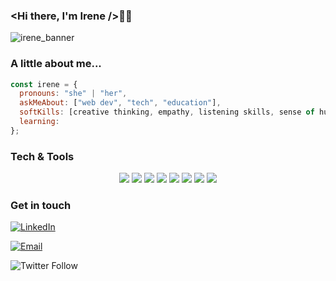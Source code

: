 ### <Hi there, I'm Irene />👋🐘

![irene_banner](https://user-images.githubusercontent.com/64804110/100878584-ac049c00-34aa-11eb-8c9a-812314758b31.jpeg)

### A little about me...

```javascript
const irene = {
  pronouns: "she" | "her",
  askMeAbout: ["web dev", "tech", "education"],
  softKills: [creative thinking, empathy, listening skills, sense of humor, taking responsibility]
  learning:
};
```

### Tech & Tools

<div align="center">
<img src = "https://img.shields.io/badge/-HTML5-E34F26?style=flat&logo=html5&logoColor=white"> 
<img src = "https://img.shields.io/badge/-CSS3-1572B6?style=flat&logo=css3&logoColor=white"> 
<img src="https://img.shields.io/badge/-JavaScript-eed718?style=flat&logo=javascript&logoColor=ffffff"> 
<img src="https://img.shields.io/badge/-Sass-cc6699?style=flat&logo=sass&logoColor=ffffff"> 
<img src="https://img.shields.io/badge/-React-000000?style=flat&logo=react&logoColor=00c8ff"> 
<img src="http://img.shields.io/badge/-Git-F1502F?style=flat&logo=git&logoColor=FFFFFF"> 
<img src="http://img.shields.io/badge/-Github-000000?style=flat&logo=github&logoColor=FFFFFF"> 
<img src="http://img.shields.io/badge/-VS%20Code-007ACC?style=flat&logo=visual%20studio%20code&logoColor=white">
</div>

### Get in touch

<a href="https://www.linkedin.com/in/seguramaria/" target="_blank"><img alt="LinkedIn" src="https://img.shields.io/badge/-Linkedin-%E7CBF8?logo=linkedin&logoColor=white"></a>

<a href="mailto:ruedavega.irene@gmail.com" target="_blank"><img alt="Email" src="https://img.shields.io/badge/-Email-%F5B0E3?logo=gmail&logoColor=white"></a>

![Twitter Follow](https://img.shields.io/twitter/follow/Irenelandia_?logoColor=%007ACC&style=social)
